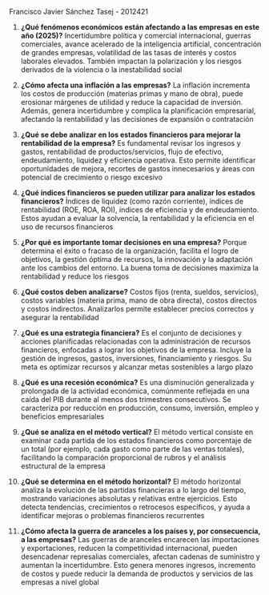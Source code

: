 Francisco Javier Sánchez Tasej - 2012421
1. **¿Qué fenómenos económicos están afectando a las empresas en este año (2025)?**
    Incertidumbre política y comercial internacional, guerras comerciales, avance acelerado de la inteligencia artificial, concentración de grandes empresas, volatilidad de las tasas de interés y costos laborales elevados. También impactan la polarización y los riesgos derivados de la violencia o la inestabilidad social
        
2. **¿Cómo afecta una inflación a las empresas?**
    La inflación incrementa los costos de producción (materias primas y mano de obra), puede erosionar márgenes de utilidad y reduce la capacidad de inversión. Además, genera incertidumbre y complica la planificación empresarial, afectando la rentabilidad y las decisiones de expansión o contratación
        
3. **¿Qué se debe analizar en los estados financieros para mejorar la rentabilidad de la empresa?**
    Es fundamental revisar los ingresos y gastos, rentabilidad de productos/servicios, flujo de efectivo, endeudamiento, liquidez y eficiencia operativa. Esto permite identificar oportunidades de mejora, recortes de gastos innecesarios y áreas con potencial de crecimiento o riesgo excesivo
        
4. **¿Qué índices financieros se pueden utilizar para analizar los estados financieros?**
    Índices de liquidez (como razón corriente), índices de rentabilidad (ROE, ROA, ROI), índices de eficiencia y de endeudamiento. Estos ayudan a evaluar la solvencia, la rentabilidad y la eficiencia en el uso de recursos financieros
        
5. **¿Por qué es importante tomar decisiones en una empresa?**
    Porque determina el éxito o fracaso de la organización, facilita el logro de objetivos, la gestión óptima de recursos, la innovación y la adaptación ante los cambios del entorno. La buena toma de decisiones maximiza la rentabilidad y reduce los riesgos
        
6. **¿Qué costos deben analizarse?**
    Costos fijos (renta, sueldos, servicios), costos variables (materia prima, mano de obra directa), costos directos y costos indirectos. Analizarlos permite establecer precios correctos y asegurar la rentabilidad
        
7. **¿Qué es una estrategia financiera?**
    Es el conjunto de decisiones y acciones planificadas relacionadas con la administración de recursos financieros, enfocadas a lograr los objetivos de la empresa. Incluye la gestión de ingresos, gastos, inversiones, financiamiento y riesgos. Su meta es optimizar recursos y alcanzar metas sostenibles a largo plazo
        
8. **¿Qué es una recesión económica?**
    Es una disminución generalizada y prolongada de la actividad económica, comúnmente reflejada en una caída del PIB durante al menos dos trimestres consecutivos. Se caracteriza por reducción en producción, consumo, inversión, empleo y beneficios empresariales
        
9. **¿Qué se analiza en el método vertical?**
    El método vertical consiste en examinar cada partida de los estados financieros como porcentaje de un total (por ejemplo, cada gasto como parte de las ventas totales), facilitando la comparación proporcional de rubros y el análisis estructural de la empresa
    
10. **¿Qué se determina en el método horizontal?**
    El método horizontal analiza la evolución de las partidas financieras a lo largo del tiempo, mostrando variaciones absolutas y relativas entre ejercicios. Esto detecta tendencias, crecimientos o retrocesos específicos, y ayuda a identificar mejoras o problemas financieros recurrentes
        
11. **¿Cómo afecta la guerra de aranceles a los países y, por consecuencia, a las empresas?**
    Las guerras de aranceles encarecen las importaciones y exportaciones, reducen la competitividad internacional, pueden desencadenar represalias comerciales, afectan cadenas de suministro y aumentan la incertidumbre. Esto genera menores ingresos, incremento de costos y puede reducir la demanda de productos y servicios de las empresas a nivel global